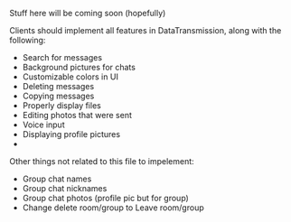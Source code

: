 Stuff here will be coming soon (hopefully)

Clients should implement all features in DataTransmission, along with the following:
* Search for messages
* Background pictures for chats
* Customizable colors in UI
* Deleting messages
* Copying messages
* Properly display files
* Editing photos that were sent
* Voice input
* Displaying profile pictures
* 

Other things not related to this file to impelement:
* Group chat names
* Group chat nicknames
* Group chat photos (profile pic but for group)
* Change delete room/group to Leave room/group
